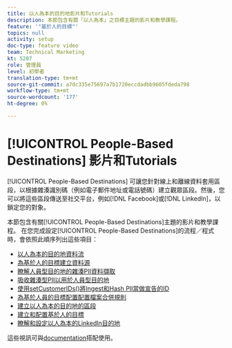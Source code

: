 ```yaml
---
title: 以人為本的目的地影片和Tutorials
description: 本節包含有關「以人為本」之目標主題的影片和教學課程。
feature: '"基於人的目標"'
topics: null
activity: setup
doc-type: feature video
team: Technical Marketing
kt: 5207
role: 管理員
level: 初學者
translation-type: tm+mt
source-git-commit: a7dc335e75697a7b1720eccdadbb9605fdeda798
workflow-type: tm+mt
source-wordcount: '177'
ht-degree: 0%

---
```



# [!UICONTROL People-Based Destinations] 影片和Tutorials

[!UICONTROL People-Based Destinations] 可讓您針對線上和離線資料套用區段，以根據雜湊識別碼（例如電子郵件地址或電話號碼）建立觀眾區段。然後，您可以將這些區段傳送至社交平台，例如[!DNL Facebook]或[!DNL LinkedIn]，以鎖定您的對象。

本節包含有關[!UICONTROL People-Based Destinations]主題的影片和教學課程。 在您完成設定[!UICONTROL People-Based Destinations]的流程／程式時，會依照此順序列出這些項目：

* [以人為本的目的地資料流](people-based-destinations-data-flow.md)
* [為基於人的目標建立資料源](creating-a-data-source-for-people-based-destinations.md)
* [瞭解人員型目的地的雜湊PII資料擷取](understanding-hashed-pii-data-ingestion-for-people-based-destinations.md)
* [吸收雜湊型PII以用於人員型目的地](ingesting-hashed-pii-for-people-based-destinations.md)
* [使用setCustomerIDs()將Ingest和Hash PII當做宣告的ID](using-setcustomerids-to-ingest-and-hash-pii-as-a-declared-id.md)
* [為基於人員的目標配置配置檔案合併規則](configuring-profile-merge-rules-for-people-based-destinations.md)
* [建立以人為本的目的地的區段](creating-segments-for-people-based-destinations.md)
* [建立和配置基於人的目標](create-and-configure-people-based-destinations.md)
* [瞭解和設定以人為本的LinkedIn目的地](understanding-and-configuring-the-linkedin-pbd.md)

這些視訊可與[documentation](https://docs.adobe.com/content/help/en/audience-manager/user-guide/features/destinations/people-based/people-based-destinations-overview.html)搭配使用。
